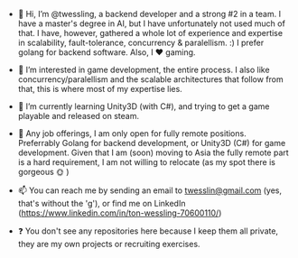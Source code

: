 - 👋 Hi, I’m @twessling, a backend developer and a strong #2 in a team. I have a master's degree in AI, but I have unfortunately not used much of that. I have, however, gathered a whole lot of experience and expertise in scalability, fault-tolerance, concurrency & paralellism. :) I prefer golang for backend software.
Also, I ❤️ gaming.

- 👀 I’m interested in game development, the entire process. I also like concurrency/paralellism and the scalable architectures that follow from that, this is where most of my expertise lies.

- 🌱 I’m currently learning Unity3D (with C#), and trying to get a game playable and released on steam.

- 💞️ Any job offerings, I am only open for fully remote positions. Preferrably Golang for backend development, or Unity3D (C#) for game development. Given that I am (soon) moving to Asia the fully remote part is a hard requirement, I am not willing to relocate (as my spot there is gorgeous 🌞 )

- 📫 You can reach me by sending an email to twesslin@gmail.com (yes, that's without the 'g'), or find me on LinkedIn (https://www.linkedin.com/in/ton-wessling-70600110/)

- ❓ You don't see any repositories here because I keep them all private, they are my own projects or recruiting exercises.
